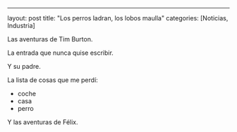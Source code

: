 ---
layout: post
title: "Los perros ladran, los lobos maulla"
categories: [Noticias, Industria]


Las aventuras de Tim Burton.



La entrada que nunca quise escribir.







Y su padre.



La lista de cosas que me perdí:

* coche
* casa
* perro


Y las aventuras de Félix.



